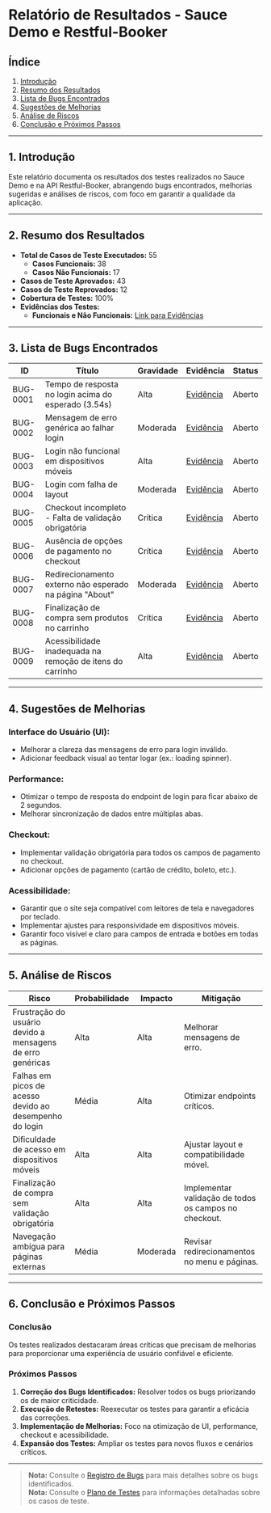 # Relatório de Resultados - Sauce Demo e Restful-Booker

## Índice
1. [Introdução](#introdução)  
2. [Resumo dos Resultados](#resumo-dos-resultados)  
3. [Lista de Bugs Encontrados](#lista-de-bugs-encontrados)  
4. [Sugestões de Melhorias](#sugestões-de-melhorias)  
5. [Análise de Riscos](#análise-de-riscos)  
6. [Conclusão e Próximos Passos](#conclusão-e-próximos-passos)  

---

## 1. Introdução
Este relatório documenta os resultados dos testes realizados no Sauce Demo e na API Restful-Booker, abrangendo bugs encontrados, melhorias sugeridas e análises de riscos, com foco em garantir a qualidade da aplicação.

---

## 2. Resumo dos Resultados

- **Total de Casos de Teste Executados:** 55  
  - **Casos Funcionais:** 38  
  - **Casos Não Funcionais:** 17  
- **Casos de Teste Aprovados:** 43  
- **Casos de Teste Reprovados:** 12  
- **Cobertura de Testes:** 100%  
- **Evidências dos Testes:**  
  - **Funcionais e Não Funcionais:** [Link para Evidências](https://terabox.com/s/1n6mXASr--7qBy0lObrCBZg)

---

## 3. Lista de Bugs Encontrados

| **ID**     | **Título**                                  | **Gravidade** | **Evidência**                                                                                       | **Status** |
|------------|--------------------------------------------|---------------|-----------------------------------------------------------------------------------------------------|------------|
| BUG-0001   | Tempo de resposta no login acima do esperado (3.54s) | Alta          | [Evidência](https://terabox.com/s/1n6mXASr--7qBy0lObrCBZg)                                          | Aberto     |
| BUG-0002   | Mensagem de erro genérica ao falhar login  | Moderada      | [Evidência](https://terabox.com/s/1n6mXASr--7qBy0lObrCBZg)                                          | Aberto     |
| BUG-0003   | Login não funcional em dispositivos móveis | Alta          | [Evidência](https://terabox.com/s/1n6mXASr--7qBy0lObrCBZg)                                          | Aberto     |
| BUG-0004   | Login com falha de layout                 | Moderada      | [Evidência](https://terabox.com/s/1n6mXASr--7qBy0lObrCBZg)                                          | Aberto     |
| BUG-0005   | Checkout incompleto - Falta de validação obrigatória | Crítica        | [Evidência](https://terabox.com/s/1n6mXASr--7qBy0lObrCBZg)                                          | Aberto     |
| BUG-0006   | Ausência de opções de pagamento no checkout | Crítica        | [Evidência](https://terabox.com/s/1n6mXASr--7qBy0lObrCBZg)                                          | Aberto     |
| BUG-0007   | Redirecionamento externo não esperado na página "About" | Moderada      | [Evidência](https://terabox.com/s/1n6mXASr--7qBy0lObrCBZg)                                          | Aberto     |
| BUG-0008   | Finalização de compra sem produtos no carrinho | Crítica        | [Evidência](https://terabox.com/s/1n6mXASr--7qBy0lObrCBZg)                                          | Aberto     |
| BUG-0009   | Acessibilidade inadequada na remoção de itens do carrinho | Alta          | [Evidência](https://terabox.com/s/1n6mXASr--7qBy0lObrCBZg)                                          | Aberto     |

---

## 4. Sugestões de Melhorias

### **Interface do Usuário (UI):**
- Melhorar a clareza das mensagens de erro para login inválido.
- Adicionar feedback visual ao tentar logar (ex.: loading spinner).

### **Performance:**
- Otimizar o tempo de resposta do endpoint de login para ficar abaixo de 2 segundos.
- Melhorar sincronização de dados entre múltiplas abas.

### **Checkout:**
- Implementar validação obrigatória para todos os campos de pagamento no checkout.
- Adicionar opções de pagamento (cartão de crédito, boleto, etc.).

### **Acessibilidade:**
- Garantir que o site seja compatível com leitores de tela e navegadores por teclado.
- Implementar ajustes para responsividade em dispositivos móveis.
- Garantir foco visível e claro para campos de entrada e botões em todas as páginas.

---

## 5. Análise de Riscos

| **Risco**                                                 | **Probabilidade** | **Impacto**      | **Mitigação**                           |
|-----------------------------------------------------------|-------------------|------------------|-----------------------------------------|
| Frustração do usuário devido a mensagens de erro genéricas | Alta              | Alta             | Melhorar mensagens de erro.             |
| Falhas em picos de acesso devido ao desempenho do login   | Média             | Alta             | Otimizar endpoints críticos.            |
| Dificuldade de acesso em dispositivos móveis              | Alta              | Alta             | Ajustar layout e compatibilidade móvel. |
| Finalização de compra sem validação obrigatória           | Alta              | Alta             | Implementar validação de todos os campos no checkout. |
| Navegação ambígua para páginas externas                   | Média             | Moderada         | Revisar redirecionamentos no menu e páginas. |

---

## 6. Conclusão e Próximos Passos

### **Conclusão**
Os testes realizados destacaram áreas críticas que precisam de melhorias para proporcionar uma experiência de usuário confiável e eficiente. 

### **Próximos Passos**
1. **Correção dos Bugs Identificados:** Resolver todos os bugs priorizando os de maior criticidade.  
2. **Execução de Retestes:** Reexecutar os testes para garantir a eficácia das correções.  
3. **Implementação de Melhorias:** Foco na otimização de UI, performance, checkout e acessibilidade.  
4. **Expansão dos Testes:** Ampliar os testes para novos fluxos e cenários críticos.  

---

> **Nota:** Consulte o [Registro de Bugs](./registro-de-bugs.md) para mais detalhes sobre os bugs identificados.  
> **Nota:** Consulte o [Plano de Testes](./plano-de-testes.md) para informações detalhadas sobre os casos de teste.

